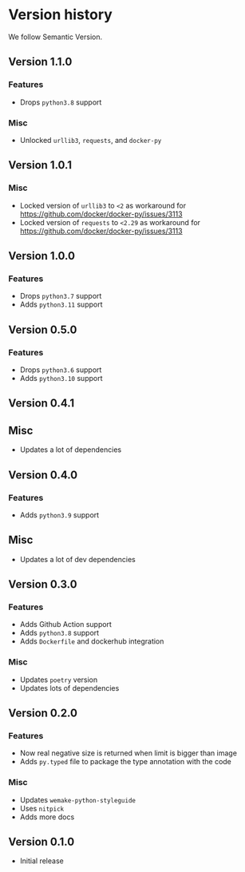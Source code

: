 # Version history

We follow Semantic Version.

## Version 1.1.0

### Features

- Drops `python3.8` support

### Misc

- Unlocked `urllib3`, `requests`, and `docker-py`


## Version 1.0.1

### Misc

- Locked version of `urllib3` to `<2` as workaround for https://github.com/docker/docker-py/issues/3113
- Locked version of `requests` to `<2.29`  as workaround for https://github.com/docker/docker-py/issues/3113


## Version 1.0.0

### Features

- Drops `python3.7` support
- Adds `python3.11` support


## Version 0.5.0

### Features

- Drops `python3.6` support
- Adds `python3.10` support


## Version 0.4.1

## Misc

- Updates a lot of dependencies


## Version 0.4.0

### Features

- Adds `python3.9` support

## Misc

- Updates a lot of dev dependencies


## Version 0.3.0

### Features

- Adds Github Action support
- Adds `python3.8` support
- Adds `Dockerfile` and dockerhub integration

### Misc

- Updates `poetry` version
- Updates lots of dependencies


## Version 0.2.0

### Features

- Now real negative size is returned when limit is bigger than image
- Adds `py.typed` file to package the type annotation with the code

### Misc

- Updates `wemake-python-styleguide`
- Uses `nitpick`
- Adds more docs


## Version 0.1.0

- Initial release
